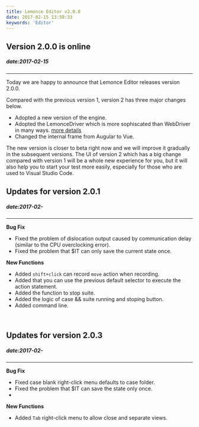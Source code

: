 ```yaml
---
title: Lemonce Editor v2.0.0
date: 2017-02-15 13:50:33
keywords: 'Editor'
---
```


## Version 2.0.0 is online
##### date:2017-02-15
---

Today we are happy to announce that Lemonce Editor releases version 2.0.0.  

Compared with the previous version 1, version 2 has three major changes below.
- Adopted a new version of the engine.
- Adopted the LemonceDriver which is more sophiscated than WebDriver in many ways. [more details](/feature/lcdriver.html)
- Changed the internal frame from Augular to Vue.

The new version is closer to beta right now and we will improve it gradually in the subsequent versions.
The UI of version 2 which has a big change compared with version 1 will be a whole new experience for you, but it will also help you to start your test more easily, especially for those who are used to Visual Studio Code.
<br>

## Updates for version 2.0.1
##### date:2017-02-
---
**Bug Fix**
- Fixed the problem of dislocation output caused by communication delay (similar to the CPU overclocking error).
- Fixed the problem that $IT can only save the current state once.

**New Functions**
- Added `shift+click` can record `move` action when recording.
- Added that you can use the previous default selector to execute the action statement.
- Added the function to stop suite.
- Added the logic of case && suite running and stoping button.
- Added command line.

<br>

## Updates for version 2.0.3
##### date:2017-02-
---
**Bug Fix**
- Fixed case blank right-click menu defaults to case folder.
- Fixed the problem that $IT can save the state only once.
- 

**New Functions**
- Added `Tab` right-click menu to allow close and separate views.